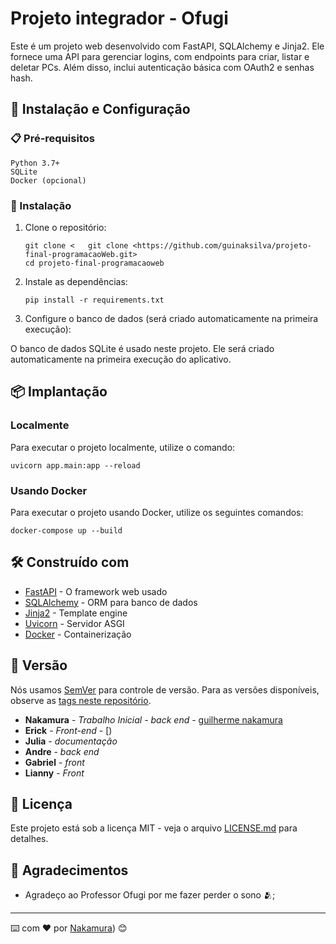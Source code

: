 # Projeto integrador - Ofugi

Este é um projeto web desenvolvido com FastAPI, SQLAlchemy e Jinja2. Ele fornece uma API para gerenciar logins, com endpoints para criar, listar e deletar PCs. Além disso, inclui autenticação básica com OAuth2 e senhas hash.

## 🚀 Instalação e Configuração

### 📋 Pré-requisitos

```
Python 3.7+
SQLite
Docker (opcional)
```

### 🔧 Instalação

1. Clone o repositório:
   ```
   git clone <   git clone <https://github.com/guinaksilva/projeto-final-programacaoWeb.git>
   cd projeto-final-programacaoweb
   ```

2. Instale as dependências:
   ```
   pip install -r requirements.txt
   ```

3. Configure o banco de dados (será criado automaticamente na primeira execução):
   
  O banco de dados SQLite é usado neste projeto. Ele será criado automaticamente na primeira execução do aplicativo.

## 📦 Implantação

### Localmente

Para executar o projeto localmente, utilize o comando:

```
uvicorn app.main:app --reload
```

### Usando Docker

Para executar o projeto usando Docker, utilize os seguintes comandos:

```
docker-compose up --build
```

## 🛠️ Construído com


* [FastAPI](https://fastapi.tiangolo.com/) - O framework web usado
* [SQLAlchemy](https://www.sqlalchemy.org/) - ORM para banco de dados
* [Jinja2](https://palletsprojects.com/p/jinja/) - Template engine
* [Uvicorn](https://www.uvicorn.org/) - Servidor ASGI
* [Docker](https://www.docker.com/) - Containerização

## 📌 Versão

Nós usamos [SemVer](http://semver.org/) para controle de versão. Para as versões disponíveis, observe as [tags neste repositório](https://github.com/suas/tags/do/projeto). 


* **Nakamura** - *Trabalho Inicial - back end* - [guilherme nakamura](https://github.com/guinaksilva)
* **Erick** - *Front-end* - [)
* **Julia** - *documentação*
* **Andre** - *back end*
* **Gabriel** - *front*
* **Lianny** - *Front*


## 📄 Licença

Este projeto está sob a licença MIT - veja o arquivo [LICENSE.md](https://github.com/usuario/projeto/licenca) para detalhes.

## 🎁 Agradecimentos

* Agradeço ao Professor Ofugi por me fazer perder o sono 🫂;

---
⌨️ com ❤️ por [Nakamura](https://github.com/guinaksilva)) 😊
